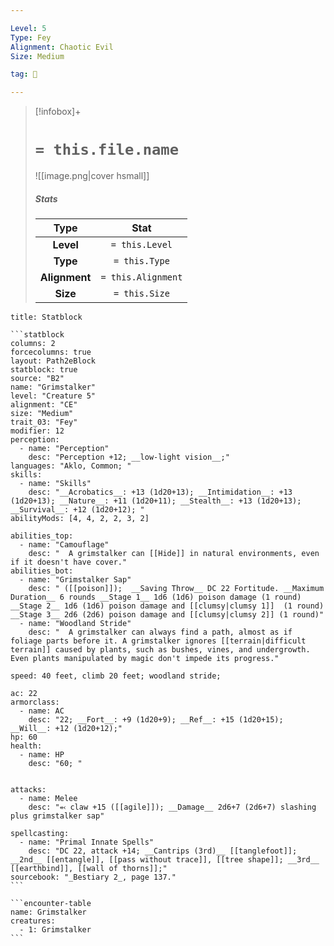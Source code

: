 ```yaml
---

Level: 5
Type: Fey
Alignment: Chaotic Evil
Size: Medium

tag: 👹

---
```


> [!infobox]+
> #  `= this.file.name`
> ![[image.png|cover hsmall]]
> ##### Stats
> Type | Stat |
> :---:|:---:|
> **Level** | `= this.Level` |
> **Type** | `= this.Type` |
> **Alignment** | `= this.Alignment` |
> **Size** | `= this.Size` |



````ad-info
title: Statblock

```statblock
columns: 2
forcecolumns: true
layout: Path2eBlock
statblock: true
source: "B2"
name: "Grimstalker"
level: "Creature 5"
alignment: "CE"
size: "Medium"
trait_03: "Fey"
modifier: 12
perception:
  - name: "Perception"
    desc: "Perception +12; __low-light vision__;"
languages: "Aklo, Common; "
skills:
  - name: "Skills"
    desc: "__Acrobatics__: +13 (1d20+13); __Intimidation__: +13 (1d20+13); __Nature__: +11 (1d20+11); __Stealth__: +13 (1d20+13); __Survival__: +12 (1d20+12); "
abilityMods: [4, 4, 2, 2, 3, 2]

abilities_top:
  - name: "Camouflage"
    desc: "  A grimstalker can [[Hide]] in natural environments, even if it doesn't have cover."
abilities_bot:
  - name: "Grimstalker Sap"
    desc: " ([[poison]]);  __Saving Throw__ DC 22 Fortitude. __Maximum Duration__ 6 rounds __Stage 1__ 1d6 (1d6) poison damage (1 round) __Stage 2__ 1d6 (1d6) poison damage and [[clumsy|clumsy 1]]  (1 round) __Stage 3__ 2d6 (2d6) poison damage and [[clumsy|clumsy 2]] (1 round)"
  - name: "Woodland Stride"
    desc: "  A grimstalker can always find a path, almost as if foliage parts before it. A grimstalker ignores [[terrain|difficult terrain]] caused by plants, such as bushes, vines, and undergrowth. Even plants manipulated by magic don't impede its progress."

speed: 40 feet, climb 20 feet; woodland stride;

ac: 22
armorclass:
  - name: AC
    desc: "22; __Fort__: +9 (1d20+9); __Ref__: +15 (1d20+15); __Will__: +12 (1d20+12);"
hp: 60
health:
  - name: HP
    desc: "60; "


attacks:
  - name: Melee
    desc: "⬻ claw +15 ([[agile]]); __Damage__ 2d6+7 (2d6+7) slashing plus grimstalker sap"

spellcasting:
  - name: "Primal Innate Spells"
    desc: "DC 22, attack +14; __Cantrips (3rd)__ [[tanglefoot]]; __2nd__ [[entangle]], [[pass without trace]], [[tree shape]]; __3rd__ [[earthbind]], [[wall of thorns]];"
sourcebook: "_Bestiary 2_, page 137."
```

```encounter-table
name: Grimstalker
creatures:
  - 1: Grimstalker
```

````


